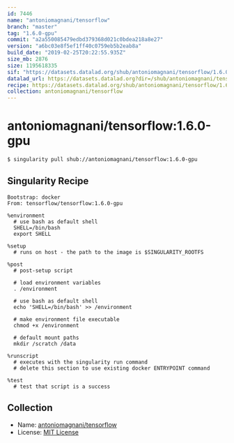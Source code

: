 ```yaml
---
id: 7446
name: "antoniomagnani/tensorflow"
branch: "master"
tag: "1.6.0-gpu"
commit: "a2a550085479edbd379368d021c0bdea218a8e27"
version: "a6bc03e8f5ef1ff40c0759eb5b2eab8a"
build_date: "2019-02-25T20:22:55.935Z"
size_mb: 2876
size: 1195618335
sif: "https://datasets.datalad.org/shub/antoniomagnani/tensorflow/1.6.0-gpu/2019-02-25-a2a55008-a6bc03e8/a6bc03e8f5ef1ff40c0759eb5b2eab8a.simg"
datalad_url: https://datasets.datalad.org?dir=/shub/antoniomagnani/tensorflow/1.6.0-gpu/2019-02-25-a2a55008-a6bc03e8/
recipe: https://datasets.datalad.org/shub/antoniomagnani/tensorflow/1.6.0-gpu/2019-02-25-a2a55008-a6bc03e8/Singularity
collection: antoniomagnani/tensorflow
---
```


# antoniomagnani/tensorflow:1.6.0-gpu

```bash
$ singularity pull shub://antoniomagnani/tensorflow:1.6.0-gpu
```

## Singularity Recipe

```singularity
Bootstrap: docker
From: tensorflow/tensorflow:1.6.0-gpu

%environment
  # use bash as default shell
  SHELL=/bin/bash
  export SHELL

%setup
  # runs on host - the path to the image is $SINGULARITY_ROOTFS

%post
  # post-setup script

  # load environment variables
  . /environment

  # use bash as default shell
  echo 'SHELL=/bin/bash' >> /environment

  # make environment file executable
  chmod +x /environment

  # default mount paths
  mkdir /scratch /data 

%runscript
  # executes with the singularity run command
  # delete this section to use existing docker ENTRYPOINT command

%test
  # test that script is a success
```

## Collection

 - Name: [antoniomagnani/tensorflow](https://github.com/antoniomagnani/tensorflow)
 - License: [MIT License](https://api.github.com/licenses/mit)

